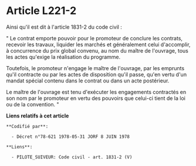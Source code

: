 # Article L221-2

Ainsi qu'il est dit à l'article 1831-2 du code civil : 

" Le contrat emporte pouvoir pour le promoteur de conclure les contrats, recevoir les travaux, liquider les marchés et
généralement celui d'accomplir, à concurrence du prix global convenu, au nom du maître de l'ouvrage, tous les actes qu'exige
la réalisation du programme. 

Toutefois, le promoteur n'engage le maître de l'ouvrage, par les emprunts qu'il contracte ou par les actes de disposition
qu'il passe, qu'en vertu d'un mandat spécial contenu dans le contrat ou dans un acte postérieur. 

Le maître de l'ouvrage est tenu d'exécuter les engagements contractés en son nom par le promoteur en vertu des pouvoirs que
celui-ci tient de la loi ou de la convention. "

**Liens relatifs à cet article**

	**Codifié par**:

	  - Décret n°78-621 1978-05-31 JORF 8 JUIN 1978

	**Liens**:

	  - PILOTE_SUIVEUR: Code civil - art. 1831-2 (V)
